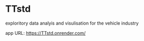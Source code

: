 # TTstd

exploritory data analyis and visulisation for the vehicle industry 

app URL:
https://TTstd.onrender.com/